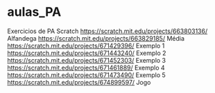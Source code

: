 # aulas_PA
Exercicios de PA Scratch
https://scratch.mit.edu/projects/663803136/ Alfandega
https://scratch.mit.edu/projects/663829185/ Média
https://scratch.mit.edu/projects/671429396/ Exemplo 1
https://scratch.mit.edu/projects/671443240/ Exemplo 2
https://scratch.mit.edu/projects/671452303/ Exemplo 3
https://scratch.mit.edu/projects/671461889/ Exemplo 4
https://scratch.mit.edu/projects/671473490/ Exemplo 5
https://scratch.mit.edu/projects/674899597/ Jogo

